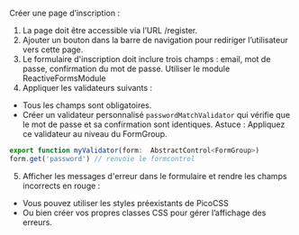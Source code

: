 Créer une page d’inscription :

1. La page doit être accessible via l’URL /register.
2. Ajouter un bouton dans la barre de navigation pour rediriger l’utilisateur vers cette page.
3. Le formulaire d'inscription doit inclure trois champs : email, mot de passe, confirmation du mot de passe. Utiliser le module ReactiveFormsModule
4. Appliquer les validateurs suivants :
  * Tous les champs sont obligatoires.
  * Créer un validateur personnalisé `passwordMatchValidator` qui vérifie que le mot de passe et sa confirmation sont identiques. Astuce : Appliquez ce validateur au niveau du FormGroup.

```ts
export function myValidator(form:  AbstractControl<FormGroup>)
form.get('password') // renvoie le formcontrol
```

5. Afficher les messages d'erreur dans le formulaire et rendre les champs incorrects en rouge :
  * Vous pouvez utiliser les styles préexistants de PicoCSS
  * Ou bien créer vos propres classes CSS pour gérer l’affichage des erreurs.